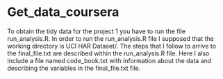 # Get_data_coursera
To obtain the tidy data for the project 1 you have to run the file run_analysis.R.
In order to run the run_analysis.R file I supposed that the working directory is UCI HAR Dataset/.
The steps that I follow to arrive to the final_file.txt are described within the run_analysis.R file.
Here I also include a file named code_book.txt with information about the data and describing the variables in the final_file.txt file.
